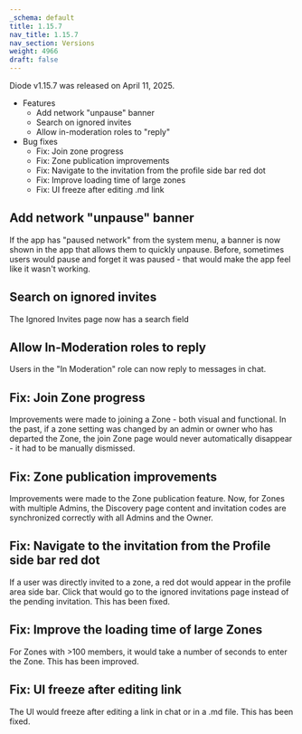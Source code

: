 ```yaml
---
_schema: default
title: 1.15.7
nav_title: 1.15.7
nav_section: Versions
weight: 4966
draft: false
---
```

Diode v1.15.7 was released on April 11, 2025.

* Features
  * Add network "unpause" banner
  * Search on ignored invites
  * Allow in-moderation roles to "reply"
* Bug fixes
  * Fix: Join zone progress
  * Fix: Zone publication improvements
  * Fix: Navigate to the invitation from the profile side bar red dot
  * Fix: Improve loading time of large zones
  * Fix: UI freeze after editing .md link

## Add network "unpause" banner

If the app has "paused network" from the system menu, a banner is now shown in the app that allows them to quickly unpause.  Before, sometimes users would pause and forget it was paused - that would make the app feel like it wasn't working.

## Search on ignored invites

The Ignored Invites page now has a search field

## Allow In-Moderation roles to reply

Users in the "In Moderation" role can now reply to messages in chat.

## Fix: Join Zone progress

Improvements were made to joining a Zone - both visual and functional.  In the past, if a zone setting was changed by an admin or owner who has departed the Zone, the join Zone page would never automatically disappear - it had to be manually dismissed.

## Fix: Zone publication improvements

Improvements were made to the Zone publication feature.  Now, for Zones with multiple Admins, the Discovery page content and invitation codes are synchronized correctly with all Admins and the Owner.

## Fix: Navigate to the invitation from the Profile side bar red dot

If a user was directly invited to a zone, a red dot would appear in the profile area side bar.  Click that would go to the ignored invitations page instead of the pending invitation.  This has been fixed.

## Fix: Improve the loading time of large Zones

For Zones with &gt;100 members, it would take a number of seconds to enter the Zone.  This has been improved.

## Fix: UI freeze after editing link

The UI would freeze after editing a link in chat or in a .md file.  This has been fixed.